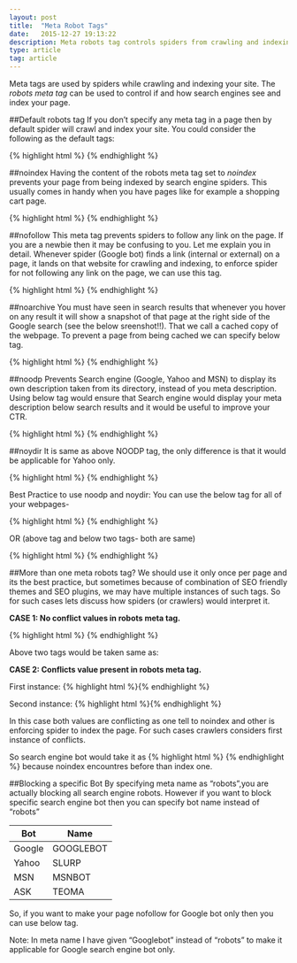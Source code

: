 ```yaml
---
layout: post
title:  "Meta Robot Tags"
date:   2015-12-27 19:13:22
description: Meta robots tag controls spiders from crawling and indexing your webpage or post. In this post, i will explain all the available types, such as nofollow and noodp in detail. 
type: article
tag: article
---
```


Meta tags are used by spiders while crawling and indexing your site. The *robots meta tag* 
can be used to control if and how search engines see and index your page.

##Default robots tag
If you don’t specify any meta tag in a page then by default spider will crawl and index 
your site. You could consider the following as the default tags:

{% highlight html %}
<meta name="robots" content="index, follow" />
<meta name="robots" content="none" />
{% endhighlight %}


##noindex
Having the content of the robots meta tag set to *noindex* prevents your page from being 
indexed by search engine spiders. This usually comes in handy when you have pages like 
for example a shopping cart page. 

{% highlight html %}
<meta name="robots" content="noindex" />
{% endhighlight %}


##nofollow
This meta tag prevents spiders to follow any link on the page. If you are a newbie then it 
may be confusing to you. Let me explain you in detail. Whenever spider (Google bot) finds a 
link (internal or external) on a page, it lands on that website for crawling and indexing, 
to enforce spider for not following any link on the page, we can use this tag.

{% highlight html %}
<meta name="robots" content="nofollow" />
{% endhighlight %}

##noarchive
You must have seen in search results that whenever you hover on any result it will show a 
snapshot of that page at the right side of the Google search (see the below sreenshot!!). 
That we call a cached copy of the webpage. To prevent a page from being cached we can specify 
below tag.

{% highlight html %}
<meta name="robots" content="noarchive" />
{% endhighlight %}


##noodp
Prevents Search engine (Google, Yahoo and MSN)  to display its own description taken from 
its directory, instead of you meta description. Using below tag would ensure that Search 
engine would display your meta description below search results and it would be useful to 
improve your CTR.

{% highlight html %}
<meta name="robots" content="noodp" />
{% endhighlight %}

##noydir
It is same as above NOODP tag, the only difference is that it would be applicable for Yahoo only.

{% highlight html %}
<meta name="robots" content="noydir" />
{% endhighlight %} 

Best Practice to use noodp and noydir:  You can use the below tag for all of your webpages-

{% highlight html %}
<meta name="robots" content="noodp" />
{% endhighlight %}

OR (above tag and below two tags- both are same)

{% highlight html %}
<meta name="robots" content="noodp " />
<meta name="robots" content="noydir" />
{% endhighlight %}



##More than one meta robots tag?
We should use it only once per page and its the best practice, but sometimes because of combination of 
SEO friendly themes and SEO plugins, we may have multiple instances of such tags. So for such cases lets 
discuss how spiders (or crawlers) would interpret it.

**CASE 1: No conflict values in robots meta tag.**

{% highlight html %}
<meta name="robots" content="noindex" />
<meta name="robots" content="nofollow" />
{% endhighlight %}

Above two tags would be taken same as: <meta name="robots" content="noindex, nofollow" />

**CASE 2: Conflicts value present in robots meta tag.**

First instance: {% highlight html %}<meta name="robots" content="noindex" />{% endhighlight %}

Second instance: {% highlight html %}<meta name="robots" content="index" />{% endhighlight %}

In this case both values are conflicting as one tell to noindex and other is enforcing spider 
to index the page. For such cases crawlers considers first instance of conflicts.

So search engine bot would take it as {% highlight html %}<meta name="robots" content="noindex" />
{% endhighlight %} because noindex encountres before than index one.


##Blocking a specific Bot
By specifying meta name as “robots”,you are actually blocking all search engine robots. However if you want to block specific search engine bot then you can specify bot name instead of “robots”

| Bot    | Name      |
|--------|-----------|
| Google | GOOGLEBOT |
| Yahoo  | SLURP     |
| MSN    | MSNBOT    |
| ASK    | TEOMA     |

So, if you want to make your page nofollow for Google bot only then you can use below tag.

<meta name="Googlebot" content="noindex" />

Note: In meta name I have given “Googlebot” instead of “robots” to make it applicable for Google search engine bot only.


